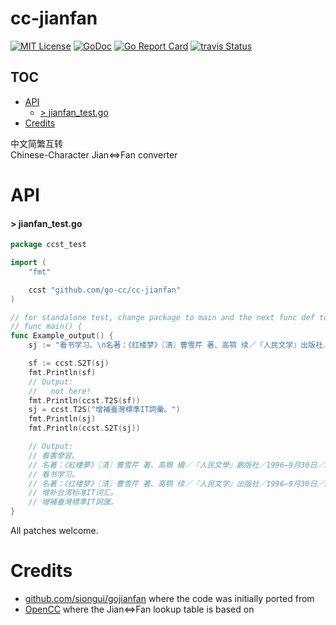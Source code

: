 
# cc-jianfan

[![MIT License](http://img.shields.io/badge/License-MIT-blue.svg)](LICENSE)
[![GoDoc](https://godoc.org/github.com/go-cc/cc-jianfan?status.svg)](http://godoc.org/github.com/go-cc/cc-jianfan)
[![Go Report Card](https://goreportcard.com/badge/github.com/go-cc/cc-jianfan)](https://goreportcard.com/report/github.com/go-cc/cc-jianfan)
[![travis Status](https://travis-ci.org/go-cc/cc-jianfan.svg?branch=master)](https://travis-ci.org/go-cc/cc-jianfan)

## TOC
- [API](#api)
  - [> jianfan_test.go](#-jianfan_testgo)
- [Credits](#credits)

中文简繁互转  
Chinese-Character Jian<=>Fan converter


# API

#### > jianfan_test.go
```go
package ccst_test

import (
	"fmt"

	ccst "github.com/go-cc/cc-jianfan"
)

// for standalone test, change package to main and the next func def to,
// func main() {
func Example_output() {
	sj := "看书学习。\n名著：《红楼梦》〖清〗曹雪芹 著、高鹗 续／『人民文学』出版社／1996—9月30日／59.70【元】，《三国演义》〖明〗罗贯中。"

	sf := ccst.S2T(sj)
	fmt.Println(sf)
	// Output:
	//   not here!
	fmt.Println(ccst.T2S(sf))
	sj = ccst.T2S("增補臺灣標準IT詞彙。")
	fmt.Println(sj)
	fmt.Println(ccst.S2T(sj))

	// Output:
	// 看書學習。
	// 名著：《紅樓夢》〖清〗曹雪芹 著、高鶚 續／『人民文學』齣版社／1996—9月30日／59.70【元】，《三國演義》〖明〗羅貫中。
	// 看书学习。
	// 名著：《红楼梦》〖清〗曹雪芹 著、高鹗 续／『人民文学』出版社／1996—9月30日／59.70【元】，《三国演义》〖明〗罗贯中。
	// 增补台湾标准IT词汇。
	// 增補臺灣標準IT詞匯。
}
```

All patches welcome.

# Credits

- [github.com/siongui/gojianfan](https://github.com/siongui/gojianfan)
  where the code was initially ported from
- [OpenCC](https://github.com/BYVoid/OpenCC)
  where the Jian<=>Fan lookup table is based on
